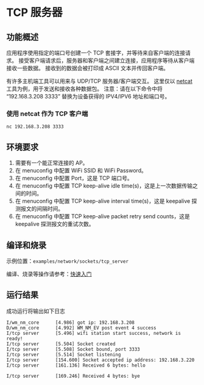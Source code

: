 # TCP 服务器

## 功能概述
应用程序使用指定的端口号创建一个 TCP 套接字，并等待来自客户端的连接请求。
接受客户端请求后，服务器和客户端之间建立连接，应用程序等待从客户端接收一些数据。
接收到的数据会被打印成 ASCII 文本并传回客户端。

有许多主机端工具可以用来与 UDP/TCP 服务器/客户端交互。
这里仅以 [netcat](http://netcat.sourceforge.net) 工具为例，用于发送和接收各种数据包。
注意：请在以下命令中将 “192.168.3.208 3333” 替换为设备获得的 IPV4/IPV6 地址和端口号。

### 使用 netcat 作为 TCP 客户端
```
nc 192.168.3.208 3333
```

## 环境要求

1. 需要有一个能正常连接的 AP。
2. 在 menuconfig 中配置 WiFi SSID 和 WiFi Password。
3. 在 menuconfig 中配置 Port，这是 TCP 端口号。
4. 在 menuconfig 中配置 TCP keep-alive idle time(s)，这是上一次数据传输之间的时间。
5. 在 menuconfig 中配置 TCP keep-alive interval time(s)，这是 keepalive 探测报文的间隔时间。
6. 在 menuconfig 中配置 TCP keep-alive packet retry send counts，这是 keepalive 探测报文的重试次数。

## 编译和烧录

示例位置：`examples/network/sockets/tcp_server`

编译、烧录等操作请参考：[快速入门](https://doc.winnermicro.net/w800/zh_CN/2.2-beta.2/get_started/index.html)

## 运行结果

成功运行将输出如下日志

```
I/wm_nm_core      [4.986] got ip: 192.168.3.208
D/wm_nm_core      [4.992] WM_NM_EV post event 4 success
I/tcp server      [5.496] wifi station start success, network is ready!
I/tcp server      [5.504] Socket created
I/tcp server      [5.508] Socket bound, port 3333
I/tcp server      [5.514] Socket listening
I/tcp server      [154.600] Socket accepted ip address: 192.168.3.220
I/tcp server      [161.136] Received 6 bytes: hello

I/tcp server      [169.246] Received 4 bytes: bye

```